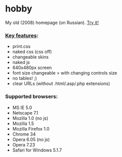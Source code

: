 # hobby
My old (2008) homepage (on Russian). [Try it!](https://vit-1.github.io/hobby/)

### [Key features](https://vit-1.github.io/hobby/viT/siteidea/):
- print.css
- naked css (css off)
- changeable skins
- naked js
- 640x480px screen
- font size changeable > with changing controls size
- no tables! ;)
- clear URLs (without .html/.asp/.php extensions)

### Supported browsers:
- MS IE 5.0
- Netscape 7.1
- Mozilla 1.0 (no js)
- Mozilla 1.5
- Mozilla Firefox 1.0
- Chrome 34
- Opera 6.05 (no js)
- Opera 7.23
- Safari for Windows 5.1.7